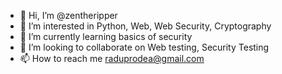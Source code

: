 - 👋 Hi, I’m @zentheripper
- 👀 I’m interested in Python, Web, Web Security, Cryptography
- 🌱 I’m currently learning basics of security
- 💞️ I’m looking to collaborate on Web testing, Security Testing
- 📫 How to reach me raduprodea@gmail.com

<!---
zentheripper/zentheripper is a ✨ special ✨ repository because its `README.md` (this file) appears on your GitHub profile.
You can click the Preview link to take a look at your changes.
--->
